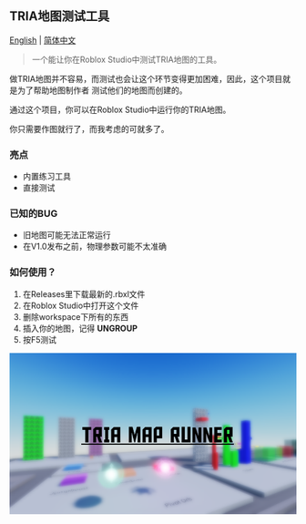 
## TRIA地图测试工具

<a href="./README.md">English</a> | <u>简体中文</u>

> 一个能让你在Roblox Studio中测试TRIA地图的工具。

做TRIA地图并不容易，而测试也会让这个环节变得更加困难，因此，这个项目就是为了帮助地图制作者 测试他们的地图而创建的。

通过这个项目，你可以在Roblox Studio中运行你的TRIA地图。

你只需要作图就行了，而我考虑的可就多了。

### 亮点

- 内置练习工具
- 直接测试

### 已知的BUG

- 旧地图可能无法正常运行
- 在V1.0发布之前，物理参数可能不太准确

### 如何使用？

1. 在Releases里下载最新的.rbxl文件
2. 在Roblox Studio中打开这个文件
3. 删除workspace下所有的东西
4. 插入你的地图，记得 **UNGROUP**
5. 按F5测试

![Preview](docs/TMR_Preview1.png)